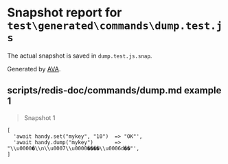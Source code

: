 # Snapshot report for `test\generated\commands\dump.test.js`

The actual snapshot is saved in `dump.test.js.snap`.

Generated by [AVA](https://ava.li).

## scripts/redis-doc/commands/dump.md example 1

> Snapshot 1

    [
      'await handy.set("mykey", "10")  => "OK"',
      'await handy.dump("mykey")       => "\\u0000�\\n\\u0007\\u0000����\\u0006d��"',
    ]
